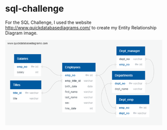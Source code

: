 # sql-challenge

For the SQL Challenge, I used the website http://www.quickdatabasediagrams.com/ to create my Entity Relationship Diagram image. 

![Puch ERD](EmployeeSQL/Puch_ERD_SQL_Challenge.png)

